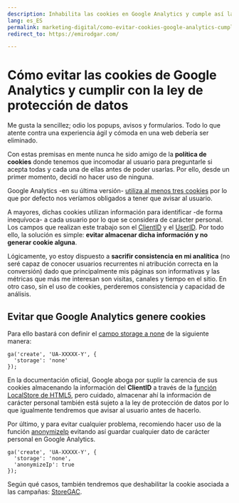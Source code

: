 ```yaml
---
description: Inhabilita las cookies en Google Analytics y cumple así la normativa de la GDPR/RGPD sin necesidad de acciones adicionales
lang: es_ES
permalink: marketing-digital/como-evitar-cookies-google-analytics-cumplir-ley-proteccion-datos
redirect_to: https://emirodgar.com/

---
```


# Cómo evitar las cookies de Google Analytics y cumplir con la ley de protección de datos

Me gusta la sencillez; odio los popups, avisos y formularios. Todo lo que atente contra una experiencia ágil y cómoda en una web debería ser eliminado.

Con estas premisas en mente nunca he sido amigo de la **política de cookies** donde tenemos que incomodar al usuario para preguntarle si acepta todas y cada una de ellas antes de poder usarlas. Por ello, desde un primer momento, decidí no hacer uso de ninguna.

Google Analytics -en su última versión- [utiliza al menos tres cookies](https://developers.google.com/analytics/devguides/collection/analyticsjs/cookie-usage?hl=es-419) por lo que por defecto nos veríamos obligados a tener que avisar al usuario.

A mayores, dichas cookies utilizan información para identificar -de forma inequívoca- a cada usuario por lo que se considera de carácter personal. Los campos que realizan este trabajo son el [ClientID](https://developers.google.com/analytics/devguides/collection/analyticsjs/field-reference#clientId) y el [UserID](https://support.google.com/analytics/answer/3123662?hl=es). Por todo ello, la solución es simple: **evitar almacenar dicha información y no generar cookie alguna**.

Lógicamente, yo estoy dispuesto a **sacrifir consistencia en mi analítica** (no seré capaz de conocer usuarios recurrentes ni atribución correcta en la conversión) dado que principalmente mis páginas son informativas y las métricas que más me interesan son visitas, canales y tiempo en el sitio. En otro caso, sin el uso de cookies, perderemos consistencia y capacidad de análisis.

## Evitar que Google Analytics genere cookies

Para ello bastará con definir el [campo storage a none](https://developers.google.com/analytics/devguides/collection/analyticsjs/cookies-user-id#disabling_cookies) de la siguiente manera:

```
ga('create', 'UA-XXXXX-Y', {
  'storage': 'none'
});
```

En la documentación oficial, Google aboga por suplir la carencia de sus cookies almacenando la información del **ClientID** a través de la [función LocalStore de HTML5](https://developer.mozilla.org/es/docs/Web/API/Window/localStorage), pero cuidado, almacenar ahí la información de carácter personal también está sujeto a la ley de protección de datos por lo que igualmente tendremos que avisar al usuario antes de hacerlo.

Por último, y para evitar cualquier problema, recomiendo hacer uso de la función [anonymizeIp](https://developers.google.com/analytics/devguides/collection/analyticsjs/field-reference?hl=en#anonymizeIp) evitando así guardar cualquier dato de carácter personal en Google Analytics.

```
ga('create', 'UA-XXXXX-Y', {
  'storage': 'none',
  'anonymizeIp': true
});
```

Según qué casos, también tendremos que deshabilitar la cookie asociada a las campañas: [StoreGAC](https://developers.google.com/analytics/devguides/collection/analyticsjs/field-reference?hl=en#storeGac).
<!--stackedit_data:
eyJoaXN0b3J5IjpbLTExMDgxNjM2NDRdfQ==
-->
